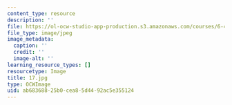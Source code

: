 ```yaml
---
content_type: resource
description: ''
file: https://ol-ocw-studio-app-production.s3.amazonaws.com/courses/6-451-principles-of-digital-communication-ii-spring-2005/ab68368825b0cea85d4492ac5e355124_17.jpg
file_type: image/jpeg
image_metadata:
  caption: ''
  credit: ''
  image-alt: ''
learning_resource_types: []
resourcetype: Image
title: 17.jpg
type: OCWImage
uid: ab683688-25b0-cea8-5d44-92ac5e355124
---
```


